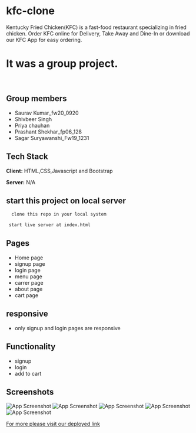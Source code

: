 # kfc-clone

Kentucky Fried Chicken(KFC) is a fast-food restaurant specializing in fried chicken. Order KFC online for Delivery, Take Away and Dine-In or download our KFC App for easy ordering.


<h1>It was a group project.</h1>
<br/>

## Group members

- Saurav Kumar_fw20_0920
- Shivbeer Singh
- Priya chauhan
- Prashant Shekhar_fp06_128
- Sagar Suryawanshi_Fw19_1231 


## Tech Stack

**Client:** HTML,CSS,Javascript and Bootstrap

**Server:** N/A

## start this project on local server

```bash
  clone this repo in your local system
```

```bash
 start live server at index.html
```

## Pages

- Home page
- signup page 
- login page
- menu page
- carrer page
- about page
- cart page

## responsive

- only signup and login pages are responsive

## Functionality

- signup
- login
- add to cart

## Screenshots

![App Screenshot](https://user-images.githubusercontent.com/104342116/221122025-9b1ba12c-8952-4328-ad34-dc2fa09457c3.png)
![App Screenshot](https://user-images.githubusercontent.com/104342116/221122201-ed22d93c-d89b-4c0d-af31-6bcac1300514.png)
![App Screenshot](https://user-images.githubusercontent.com/104342116/221122370-a4fff510-0db3-4b45-a9f1-3282538c5155.png)
![App Screenshot](https://user-images.githubusercontent.com/104342116/221122503-63242824-5c16-49c5-9043-8b4008cec8c1.png)
![App Screenshot](https://user-images.githubusercontent.com/104342116/221122732-2429bbbd-6aec-416c-a4bd-ada1dce552a4.png)

<a href="https://kfc-clone-orpin.vercel.app">For more please visit our deployed link</a>
